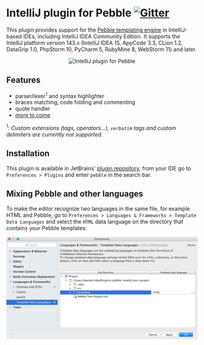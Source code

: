 # IntelliJ plugin for Pebble [![Gitter](https://badges.gitter.im/bjansen/pebble-intellij.svg)](https://gitter.im/bjansen/pebble-intellij)

This plugin provides support for the 
[Pebble templating engine](https://github.com/PebbleTemplates/pebble) in 
IntelliJ-based IDEs, including IntelliJ IDEA Community Edition. It supports
the IntelliJ platform version 143.x (IntelliJ IDEA 15, AppCode 3.3, CLion 1.2,
DataGrip 1.0, PhpStorm 10, PyCharm 5, RubyMine 8, WebStorm 11) and later.

<p align="center">
  <img src="https://github.com/bjansen/pebble-intellij/raw/master/images/plugin.png" 
       width="594" alt="IntelliJ plugin for Pebble"/>
<p>

## Features

* parser/lexer<sup>1</sup> and syntax highlighter
* braces matching, code folding and commenting
* quote handler
* [more to come](https://github.com/bjansen/pebble-intellij/issues?utf8=%E2%9C%93&q=is%3Aissue%20is%3Aopen%20label%3At-feature)

<sup>1</sup>: *Custom extensions (tags, operators...), `verbatim` tags
and custom delimiters are currently not supported*.

## Installation

This plugin is available in JetBrains' [plugin repository](https://plugins.jetbrains.com/idea/plugin/9407-pebble),
from your IDE go to `Preferences > Plugins` and enter `pebble` in the search bar.

## Mixing Pebble and other languages

To make the editor recognize two languages in the same file, for example HTML 
and Pebble, go to `Preferences > Languages & Frameworks > Template Data Languages`
and select the `HTML` data language on the directory that contains your Pebble
templates:

![Template data languages settings](images/settings.png)
